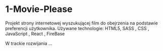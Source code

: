 # 1-Movie-Please

Projekt strony internetowej wyszukującej film do obejrzenia na podstawie preferencji użytkownika. 
Używane technologie: HTML5, SASS , CSS , JavaScript , React , FireBase 

W trackie rozwijania ...

